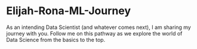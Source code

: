 # Elijah-Rona-ML-Journey
As an intending Data Scientist (and whatever comes next), I am sharing my journey with you. Follow me on this pathway as we explore the world of Data Science from the basics to the top.
